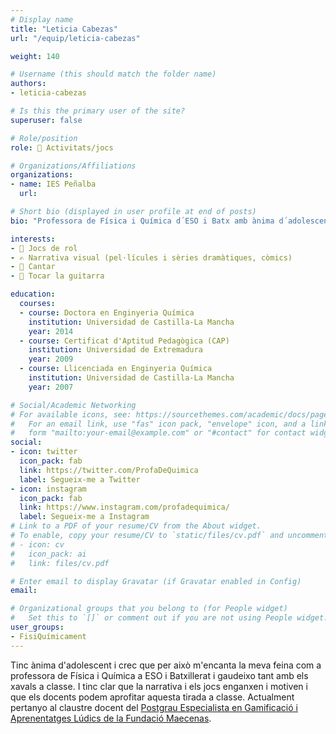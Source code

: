 ```yaml
---
# Display name
title: "Leticia Cabezas"
url: "/equip/leticia-cabezas"

weight: 140

# Username (this should match the folder name)
authors:
- leticia-cabezas

# Is this the primary user of the site?
superuser: false

# Role/position
role: 🧩 Activitats/jocs

# Organizations/Affiliations
organizations:
- name: IES Peñalba
  url:

# Short bio (displayed in user profile at end of posts)
bio: "Professora de Física i Química d´ESO i Batx amb ànima d´adolescent."

interests:
- 🎲 Jocs de rol
- ✍️ Narrativa visual (pel·lícules i sèries dramàtiques, còmics)
- 🎤 Cantar
- 🎸 Tocar la guitarra

education:
  courses:
  - course: Doctora en Enginyeria Química
    institution: Universidad de Castilla-La Mancha
    year: 2014
  - course: Certificat d'Aptitud Pedagògica (CAP)
    institution: Universidad de Extremadura
    year: 2009  
  - course: Llicenciada en Enginyeria Química
    institution: Universidad de Castilla-La Mancha
    year: 2007  

# Social/Academic Networking
# For available icons, see: https://sourcethemes.com/academic/docs/page-builder/#icons
#   For an email link, use "fas" icon pack, "envelope" icon, and a link in the
#   form "mailto:your-email@example.com" or "#contact" for contact widget.
social:
- icon: twitter
  icon_pack: fab
  link: https://twitter.com/ProfaDeQuimica
  label: Segueix-me a Twitter
- icon: instagram
  icon_pack: fab
  link: https://www.instagram.com/profadequimica/
  label: Segueix-me a Instagram
# Link to a PDF of your resume/CV from the About widget.
# To enable, copy your resume/CV to `static/files/cv.pdf` and uncomment the lines below.
# - icon: cv
#   icon_pack: ai
#   link: files/cv.pdf

# Enter email to display Gravatar (if Gravatar enabled in Config)
email:

# Organizational groups that you belong to (for People widget)
#   Set this to `[]` or comment out if you are not using People widget.
user_groups:
- FisiQuímicament
---
```


Tinc ànima d'adolescent i crec que per això m'encanta la meva feina com a professora de Física i Química a ESO i Batxillerat i gaudeixo tant amb els xavals a classe. I tinc clar que la narrativa i els jocs enganxen i motiven i que els docents podem aprofitar aquesta tirada a classe. Actualment pertanyo al claustre docent del [Postgrau Especialista en Gamificació i Aprenentatges Lúdics de la Fundació Maecenas](https://www.posgradosmaecenas.com/gamificacion).